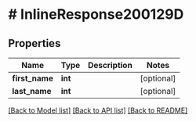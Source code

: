 # # InlineResponse200129D

## Properties

Name | Type | Description | Notes
------------ | ------------- | ------------- | -------------
**first_name** | **int** |  | [optional]
**last_name** | **int** |  | [optional]

[[Back to Model list]](../../README.md#models) [[Back to API list]](../../README.md#endpoints) [[Back to README]](../../README.md)
